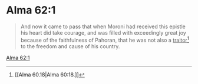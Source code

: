 # Alma 62:1

> And now it came to pass that when Moroni had received this epistle his heart did take courage, and was filled with exceedingly great joy because of the faithfulness of Pahoran, that he was not also a <u>traitor</u>[^a] to the freedom and cause of his country.

[Alma 62:1](https://www.churchofjesuschrist.org/study/scriptures/bofm/alma/62?lang=eng&id=p1#p1)


[^a]: [[Alma 60.18|Alma 60:18.]]
